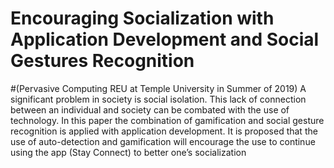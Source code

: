 # Encouraging Socialization with Application Development and Social Gestures Recognition 
#(Pervasive Computing REU at Temple University in Summer of 2019)
A significant problem in society is social isolation. This lack of connection between an individual and society can be combated with the use of technology. In this paper the combination of gamification and social gesture recognition is applied with application development. It is proposed that the use of auto-detection and gamification will encourage the use to continue using the app (Stay Connect) to better one’s socialization
